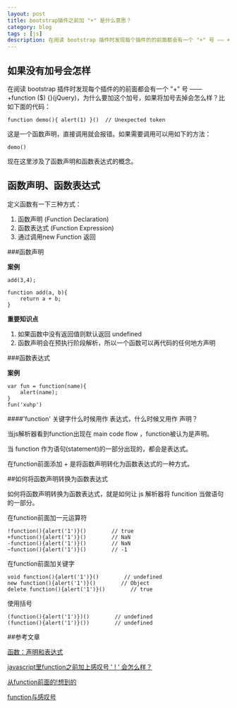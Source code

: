 ```yaml
---
layout: post
title: bootstrap插件之前加 "+" 是什么意思？
category: blog
tags : [js]
description: 在阅读 bootstrap 插件时发现每个插件的的前面都会有一个 "+" 号 —— +function ($) {}(jQuery)， 那么这个加号有什么作用呢？如果没有加号会怎么样？是否有其他的写法？
---
```


## 如果没有加号会怎样

在阅读 bootstrap 插件时发现每个插件的的前面都会有一个 "+" 号 —— +function ($) {}(jQuery)，为什么要加这个加号，如果将加号去掉会怎么样？比如下面的代码：

	function demo(){ alert(1) }()  // Unexpected token

这是一个函数声明，直接调用就会报错。如果需要调用可以用如下的方法：

	demo()

现在这里涉及了函数声明和函数表达式的概念。

## 函数声明、函数表达式
 
定义函数有一下三种方式：

1. 函数声明     (Function Declaration)
2. 函数表达式   (Function Expression)
3. 通过调用new  Function 返回

###函数声明

**案例**
	
	add(3,4);

	function add(a, b){
		return a + b;
	}
	

**重要知识点**

1. 如果函数中没有返回值则默认返回 undefined
2. 函数声明会在预执行阶段解析，所以一个函数可以再代码的任何地方声明

###函数表达式

**案例**

	var fun = function(name){
		alert(name);
	}
	fun('xuhp')

####'function' 关键字什么时候用作 表达式，什么时候又用作 声明？

当js解析器看到function出现在 main code flow ，function被认为是声明。

当 function 作为语句(statement)的一部分出现的，都会是表达式。

在function前面添加 + 是将函数声明转化为函数表达式的一种方式。

##如何将函数声明转换为函数表达式

如何将函数声明转换为函数表达式，就是如何让 js 解析器将 funcition 当做语句的一部分。

在function前面加一元运算符

	!function(){alert('1')}()        // true
	+function(){alert('1')}()        // NaN
	-function(){alert('1')}()        // NaN
	~function(){alert('1')}()        // -1

在function前面加关键字

	void function(){alert('1')}()        // undefined  
	new function(){alert('1')}()        // Object  
	delete function(){alert('1')}()        // true  

使用括号

	(function(){alert('1')})()        // undefined
	(function(){alert('1')}())        // undefined


##参考文章

[函数：声明和表达式](http://www.cnblogs.com/yuzhongwusan/archive/2012/01/30/2331693.html)

[javascript里function之前加上感叹号 ' ! ' 会怎么样？](http://segmentfault.com/q/1010000000117476)

[从function前面的!想到的](http://www.cnblogs.com/yichengbo/p/3794515.html)

[function与感叹号](http://swordair.com/function-and-exclamation-mark/)